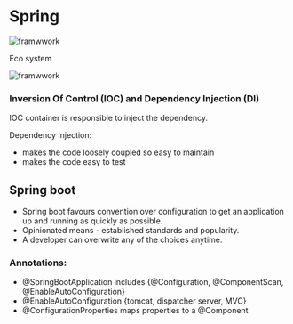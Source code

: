 # Spring

![framwwork](spring-framework.png)

Eco system

![framwwork](spring-framework.png)

### Inversion Of Control (IOC) and Dependency Injection (DI)
IOC container is responsible to inject the dependency. 

Dependency Injection:

* makes the code loosely coupled so easy to maintain
* makes the code easy to test

## Spring boot
- Spring boot favours convention over configuration to get an application up and running as quickly as possible.
- Opinionated means - established standards and popularity.
- A developer can overwrite any of the choices anytime.


### Annotations:
* @SpringBootApplication includes 
    {@Configuration, @ComponentScan, @EnableAutoConfiguration}
* @EnableAutoConfiguration 
    {tomcat, dispatcher server, MVC}
* @ConfigurationProperties maps properties to a @Component